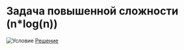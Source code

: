 # Задача повышенной сложности (n*log(n))
![Условие](https://i.ibb.co/LR4XZGW/2020-07-08-14-46-03.png)
[Решение](https://github.com/Drauggy/Stepik_algorithm_course/blob/master/src/com/stepik/algo/hardLIS.java)
